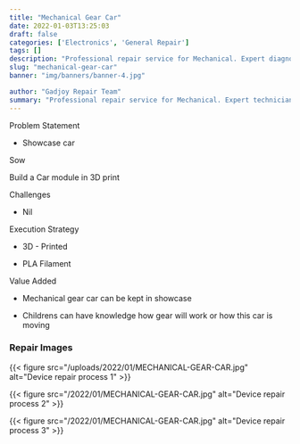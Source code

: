 ```yaml
---
title: "Mechanical Gear Car"
date: 2022-01-03T13:25:03
draft: false
categories: ['Electronics', 'General Repair']
tags: []
description: "Professional repair service for Mechanical. Expert diagnosis and quality repairs in Bangalore."
slug: "mechanical-gear-car"
banner: "img/banners/banner-4.jpg"

author: "Gadjoy Repair Team"
summary: "Professional repair service for Mechanical. Expert technicians, quality parts, warranty included."
---
```


Problem Statement 

- Showcase car

Sow

Build a Car module in 3D print

Challenges

- Nil

Execution Strategy 

- 3D - Printed 

- PLA Filament

Value Added

- Mechanical gear car can be kept in showcase 

- Childrens can have knowledge how gear will work or how this car is moving

### Repair Images

{{< figure src="/uploads/2022/01/MECHANICAL-GEAR-CAR.jpg" alt="Device repair process 1" >}}

{{< figure src="/2022/01/MECHANICAL-GEAR-CAR.jpg" alt="Device repair process 2" >}}

{{< figure src="/2022/01/MECHANICAL-GEAR-CAR.jpg" alt="Device repair process 3" >}}

